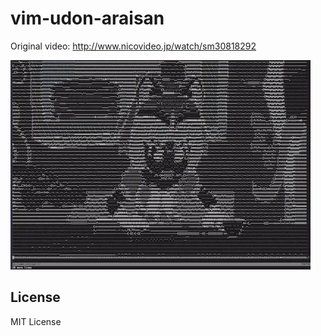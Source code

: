 # vim-udon-araisan
Original video: http://www.nicovideo.jp/watch/sm30818292

![](https://raw.githubusercontent.com/y0za/assets/master/vim-udon-araisan/demo.gif)

## License
MIT License
